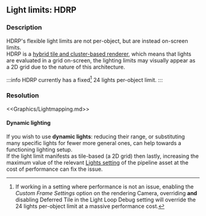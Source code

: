 ## Light limits: HDRP
### Description
HDRP's flexible light limits are not per-object, but are instead on-screen limits.  
HDRP is a [hybrid tile and cluster-based renderer](https://docs.unity3d.com/Packages/com.unity.render-pipelines.high-definition@latest/index.html?subfolder=/manual/HDRP-Features.html#lighting-architecture), which means that lights are evaluated in a grid on-screen, the lighting limits may visually appear as a 2D grid due to the nature of this architecture.  

:::info
HDRP currently has a fixed[^1] 24 lights per-object limit.
:::

### Resolution

<<Graphics/Lightmapping.md>>

#### Dynamic lighting
If you wish to use **dynamic lights**: reducing their range, or substituting many specific lights for fewer more general ones, can help towards a functioning lighting setup.  
If the light limit manifests as tile-based (a 2D grid) then lastly, increasing the maximum value of the relevant [Lights setting](https://docs.unity3d.com/Packages/com.unity.render-pipelines.high-definition@latest/index.html?subfolder=/manual/HDRP-Asset.html#lights) of the pipeline asset at the cost of performance can fix the issue.

[^1]: If working in a setting where performance is not an issue, enabling the *Custom Frame Settings* option on the rendering Camera, overriding **and** disabling Deferred Tile in the Light Loop Debug setting will override the 24 lights per-object limit at a massive performance cost.